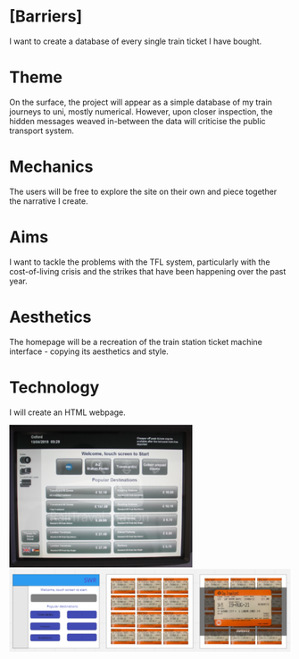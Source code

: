 # [Barriers]

I want to create a database of every single train ticket I have bought.

# Theme  

On the surface, the project will appear as a simple database of my train journeys to uni, mostly numerical. However, upon closer inspection, the hidden messages weaved in-between the data will criticise the public transport system.

# Mechanics  

The users will be free to explore the site on their own and piece together the narrative I create.

# Aims  

I want to tackle the problems with the TFL system, particularly with the cost-of-living crisis and the strikes that have been happening over the past year.

# Aesthetics

The homepage will be a recreation of the train station ticket machine interface - copying its aesthetics and style.

# Technology 

I will create an HTML webpage.

![Inspiration](image.png)
![Wireframe](wireframe.png)
